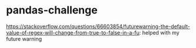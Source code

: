 # pandas-challenge

https://stackoverflow.com/questions/66603854/futurewarning-the-default-value-of-regex-will-change-from-true-to-false-in-a-fu: helped with my future warning

